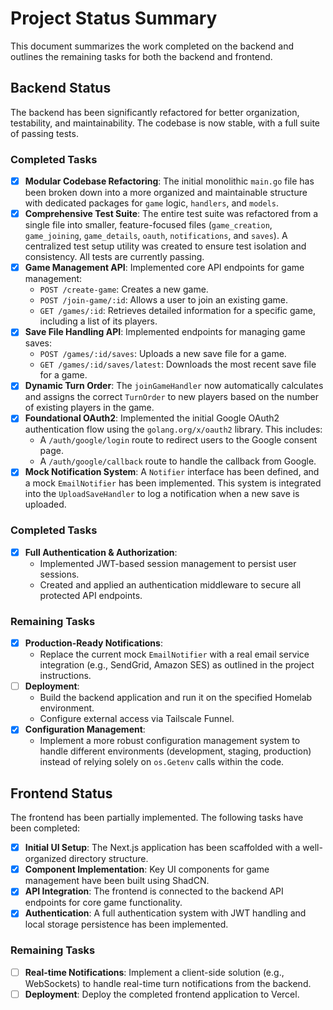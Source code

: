 # Project Status Summary

This document summarizes the work completed on the backend and outlines the remaining tasks for both the backend and frontend.

## Backend Status

The backend has been significantly refactored for better organization, testability, and maintainability. The codebase is now stable, with a full suite of passing tests.

### Completed Tasks

- [x] **Modular Codebase Refactoring**: The initial monolithic `main.go` file has been broken down into a more organized and maintainable structure with dedicated packages for `game` logic, `handlers`, and `models`.
- [x] **Comprehensive Test Suite**: The entire test suite was refactored from a single file into smaller, feature-focused files (`game_creation`, `game_joining`, `game_details`, `oauth`, `notifications`, and `saves`). A centralized test setup utility was created to ensure test isolation and consistency. All tests are currently passing.
- [x] **Game Management API**: Implemented core API endpoints for game management:
  - `POST /create-game`: Creates a new game.
  - `POST /join-game/:id`: Allows a user to join an existing game.
  - `GET /games/:id`: Retrieves detailed information for a specific game, including a list of its players.
- [x] **Save File Handling API**: Implemented endpoints for managing game saves:
  - `POST /games/:id/saves`: Uploads a new save file for a game.
  - `GET /games/:id/saves/latest`: Downloads the most recent save file for a game.
- [x] **Dynamic Turn Order**: The `joinGameHandler` now automatically calculates and assigns the correct `TurnOrder` to new players based on the number of existing players in the game.
- [x] **Foundational OAuth2**: Implemented the initial Google OAuth2 authentication flow using the `golang.org/x/oauth2` library. This includes:
  - A `/auth/google/login` route to redirect users to the Google consent page.
  - A `/auth/google/callback` route to handle the callback from Google.
- [x] **Mock Notification System**: A `Notifier` interface has been defined, and a mock `EmailNotifier` has been implemented. This system is integrated into the `UploadSaveHandler` to log a notification when a new save is uploaded.

### Completed Tasks

- [x] **Full Authentication & Authorization**:
  - Implemented JWT-based session management to persist user sessions.
  - Created and applied an authentication middleware to secure all protected API endpoints.

### Remaining Tasks

- [x] **Production-Ready Notifications**:
  - Replace the current mock `EmailNotifier` with a real email service integration (e.g., SendGrid, Amazon SES) as outlined in the project instructions.
- [ ] **Deployment**:
  - Build the backend application and run it on the specified Homelab environment.
  - Configure external access via Tailscale Funnel.
- [x] **Configuration Management**:
  - Implement a more robust configuration management system to handle different environments (development, staging, production) instead of relying solely on `os.Getenv` calls within the code.

## Frontend Status

The frontend has been partially implemented. The following tasks have been completed:

- [x] **Initial UI Setup**: The Next.js application has been scaffolded with a well-organized directory structure.
- [x] **Component Implementation**: Key UI components for game management have been built using ShadCN.
- [x] **API Integration**: The frontend is connected to the backend API endpoints for core game functionality.
- [x] **Authentication**: A full authentication system with JWT handling and local storage persistence has been implemented.

### Remaining Tasks

- [ ] **Real-time Notifications**: Implement a client-side solution (e.g., WebSockets) to handle real-time turn notifications from the backend.
- [ ] **Deployment**: Deploy the completed frontend application to Vercel.
